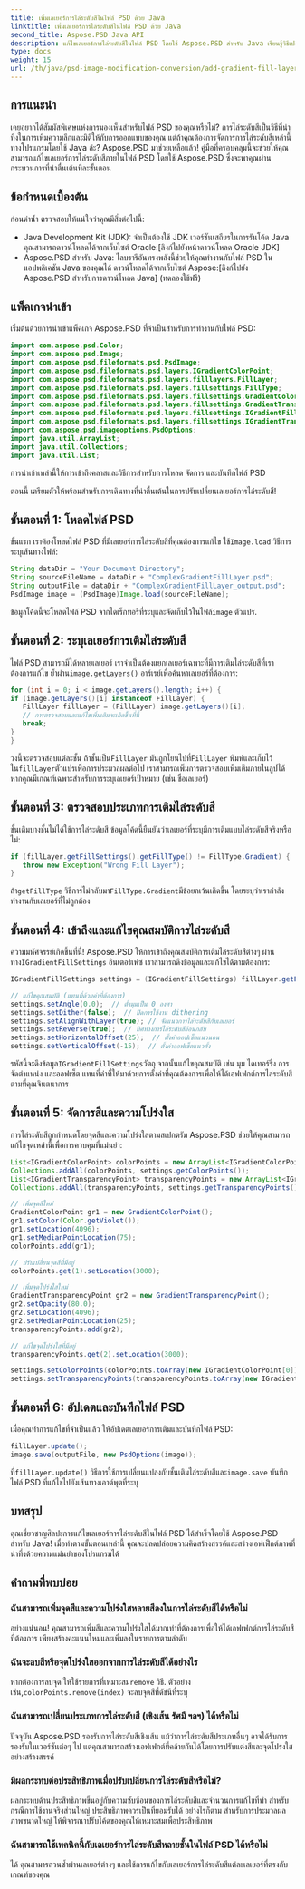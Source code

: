 ```yaml
---
title: เพิ่มเลเยอร์การไล่ระดับสีในไฟล์ PSD ด้วย Java
linktitle: เพิ่มเลเยอร์การไล่ระดับสีในไฟล์ PSD ด้วย Java
second_title: Aspose.PSD Java API
description: แก้ไขเลเยอร์การไล่ระดับสีในไฟล์ PSD โดยใช้ Aspose.PSD สำหรับ Java เรียนรู้วิธีเปลี่ยนสี ความโปร่งใส และคุณสมบัติการไล่ระดับสีอื่นๆ โดยทางโปรแกรม
type: docs
weight: 15
url: /th/java/psd-image-modification-conversion/add-gradient-fill-layer-psd-files/
---
```

## การแนะนำ

เคยอยากได้สัมผัสพิเศษแห่งการมองเห็นสำหรับไฟล์ PSD ของคุณหรือไม่? การไล่ระดับสีเป็นวิธีที่น่าทึ่งในการเพิ่มความลึกและมิติให้กับการออกแบบของคุณ แต่ถ้าคุณต้องการจัดการการไล่ระดับสีเหล่านี้ทางโปรแกรมโดยใช้ Java ล่ะ? Aspose.PSD มาช่วยเหลือแล้ว! คู่มือที่ครอบคลุมนี้จะช่วยให้คุณสามารถแก้ไขเลเยอร์การไล่ระดับสีภายในไฟล์ PSD โดยใช้ Aspose.PSD ซึ่งจะพาคุณผ่านกระบวนการที่น่าตื่นเต้นทีละขั้นตอน

## ข้อกำหนดเบื้องต้น

ก่อนดำน้ำ ตรวจสอบให้แน่ใจว่าคุณมีสิ่งต่อไปนี้:

-  Java Development Kit (JDK): จำเป็นต้องใช้ JDK เวอร์ชันเสถียรในการรันโค้ด Java คุณสามารถดาวน์โหลดได้จากเว็บไซต์ Oracle:[ลิงก์ไปยังหน้าดาวน์โหลด Oracle JDK]
-  Aspose.PSD สำหรับ Java: ไลบรารีอันทรงพลังนี้ช่วยให้คุณทำงานกับไฟล์ PSD ในแอปพลิเคชัน Java ของคุณได้ ดาวน์โหลดได้จากเว็บไซต์ Aspose:[ลิงก์ไปยัง Aspose.PSD สำหรับการดาวน์โหลด Java] (ทดลองใช้ฟรี)

## แพ็คเกจนำเข้า

เริ่มต้นด้วยการนำเข้าแพ็คเกจ Aspose.PSD ที่จำเป็นสำหรับการทำงานกับไฟล์ PSD:

```java
import com.aspose.psd.Color;
import com.aspose.psd.Image;
import com.aspose.psd.fileformats.psd.PsdImage;
import com.aspose.psd.fileformats.psd.layers.IGradientColorPoint;
import com.aspose.psd.fileformats.psd.layers.filllayers.FillLayer;
import com.aspose.psd.fileformats.psd.layers.fillsettings.FillType;
import com.aspose.psd.fileformats.psd.layers.fillsettings.GradientColorPoint;
import com.aspose.psd.fileformats.psd.layers.fillsettings.GradientTransparencyPoint;
import com.aspose.psd.fileformats.psd.layers.fillsettings.IGradientFillSettings;
import com.aspose.psd.fileformats.psd.layers.fillsettings.IGradientTransparencyPoint;
import com.aspose.psd.imageoptions.PsdOptions;
import java.util.ArrayList;
import java.util.Collections;
import java.util.List;
```

การนำเข้าเหล่านี้ให้การเข้าถึงคลาสและวิธีการสำหรับการโหลด จัดการ และบันทึกไฟล์ PSD

ตอนนี้ เตรียมตัวให้พร้อมสำหรับการเดินทางที่น่าตื่นเต้นในการปรับเปลี่ยนเลเยอร์การไล่ระดับสี!

## ขั้นตอนที่ 1: โหลดไฟล์ PSD

 ขั้นแรก เราต้องโหลดไฟล์ PSD ที่มีเลเยอร์การไล่ระดับสีที่คุณต้องการแก้ไข ใช้`Image.load` วิธีการระบุเส้นทางไฟล์:

```java
String dataDir = "Your Document Directory";
String sourceFileName = dataDir + "ComplexGradientFillLayer.psd";
String outputFile = dataDir + "ComplexGradientFillLayer_output.psd";
PsdImage image = (PsdImage)Image.load(sourceFileName);
```

 ข้อมูลโค้ดนี้จะโหลดไฟล์ PSD จากไดเร็กทอรีที่ระบุและจัดเก็บไว้ในไฟล์`image` ตัวแปร.

## ขั้นตอนที่ 2: ระบุเลเยอร์การเติมไล่ระดับสี

 ไฟล์ PSD สามารถมีได้หลายเลเยอร์ เราจำเป็นต้องแยกเลเยอร์เฉพาะที่มีการเติมไล่ระดับสีที่เราต้องการแก้ไข ย้ำผ่าน`image.getLayers()` อาร์เรย์เพื่อค้นหาเลเยอร์ที่ต้องการ:

```java
for (int i = 0; i < image.getLayers().length; i++) {
if (image.getLayers()[i] instanceof FillLayer) {
   FillLayer fillLayer = (FillLayer) image.getLayers()[i];
   // การตรวจสอบและแก้ไขเพิ่มเติมจะเกิดขึ้นที่นี่
   break;
}
}
```

 วงนี้จะตรวจสอบแต่ละชั้น ถ้าชั้นเป็น`FillLayer` มันถูกโยนไปที่`FillLayer` พิมพ์และเก็บไว้ใน`fillLayer`ตัวแปรเพื่อการประมวลผลต่อไป เราสามารถเพิ่มการตรวจสอบเพิ่มเติมภายในลูปได้หากคุณมีเกณฑ์เฉพาะสำหรับการระบุเลเยอร์เป้าหมาย (เช่น ชื่อเลเยอร์)

## ขั้นตอนที่ 3: ตรวจสอบประเภทการเติมไล่ระดับสี

ชั้นเติมบางชั้นไม่ได้ใช้การไล่ระดับสี ข้อมูลโค้ดนี้ยืนยันว่าเลเยอร์ที่ระบุมีการเติมแบบไล่ระดับสีจริงหรือไม่:

```java
if (fillLayer.getFillSettings().getFillType() != FillType.Gradient) {
   throw new Exception("Wrong Fill Layer");
}
```

 ถ้า`getFillType` วิธีการไม่กลับมา`FillType.Gradient`มีข้อยกเว้นเกิดขึ้น โดยระบุว่าเรากำลังทำงานกับเลเยอร์ที่ไม่ถูกต้อง

## ขั้นตอนที่ 4: เข้าถึงและแก้ไขคุณสมบัติการไล่ระดับสี

 ความมหัศจรรย์เกิดขึ้นที่นี่! Aspose.PSD ให้การเข้าถึงคุณสมบัติการเติมไล่ระดับสีต่างๆ ผ่านทาง`IGradientFillSettings` อินเตอร์เฟซ เราสามารถดึงข้อมูลและแก้ไขได้ตามต้องการ:

```java
IGradientFillSettings settings = (IGradientFillSettings) fillLayer.getFillSettings();

// แก้ไขคุณสมบัติ (แทนที่ด้วยค่าที่ต้องการ)
settings.setAngle(0.0);  // ตั้งมุมเป็น 0 องศา
settings.setDither(false);  // ปิดการใช้งาน dithering
settings.setAlignWithLayer(true); // จัดแนวการไล่ระดับสีกับเลเยอร์
settings.setReverse(true);  // ทิศทางการไล่ระดับสีย้อนกลับ
settings.setHorizontalOffset(25);  // ตั้งค่าออฟเซ็ตแนวนอน
settings.setVerticalOffset(-15);  // ตั้งค่าออฟเซ็ตแนวตั้ง
```

 รหัสนี้จะดึงข้อมูล`IGradientFillSettings`วัตถุ จากนั้นแก้ไขคุณสมบัติ เช่น มุม ไดเทอร์ริ่ง การจัดตำแหน่ง และออฟเซ็ต แทนที่ค่าที่ให้มาด้วยการตั้งค่าที่คุณต้องการเพื่อให้ได้เอฟเฟกต์การไล่ระดับสีตามที่คุณจินตนาการ

## ขั้นตอนที่ 5: จัดการสีและความโปร่งใส

การไล่ระดับสีถูกกำหนดโดยจุดสีและความโปร่งใสตามสเปกตรัม Aspose.PSD ช่วยให้คุณสามารถแก้ไขจุดเหล่านี้เพื่อการควบคุมที่แม่นยำ:

```java
List<IGradientColorPoint> colorPoints = new ArrayList<IGradientColorPoint>();
Collections.addAll(colorPoints, settings.getColorPoints());
List<IGradientTransparencyPoint> transparencyPoints = new ArrayList<IGradientTransparencyPoint>();
Collections.addAll(transparencyPoints, settings.getTransparencyPoints());

// เพิ่มจุดสีใหม่
GradientColorPoint gr1 = new GradientColorPoint();
gr1.setColor(Color.getViolet());
gr1.setLocation(4096);
gr1.setMedianPointLocation(75);
colorPoints.add(gr1);

// ปรับเปลี่ยนจุดสีที่มีอยู่
colorPoints.get(1).setLocation(3000);

// เพิ่มจุดโปร่งใสใหม่
GradientTransparencyPoint gr2 = new GradientTransparencyPoint();
gr2.setOpacity(80.0);
gr2.setLocation(4096);
gr2.setMedianPointLocation(25);
transparencyPoints.add(gr2);

// แก้ไขจุดโปร่งใสที่มีอยู่
transparencyPoints.get(2).setLocation(3000);

settings.setColorPoints(colorPoints.toArray(new IGradientColorPoint[0]));
settings.setTransparencyPoints(transparencyPoints.toArray(new IGradientTransparencyPoint[0]));
```

## ขั้นตอนที่ 6: อัปเดตและบันทึกไฟล์ PSD

เมื่อคุณทำการแก้ไขที่จำเป็นแล้ว ให้อัปเดตเลเยอร์การเติมและบันทึกไฟล์ PSD:

```java
fillLayer.update();
image.save(outputFile, new PsdOptions(image));
```

 ที่`fillLayer.update()` วิธีการใช้การเปลี่ยนแปลงกับชั้นเติมไล่ระดับสีและ`image.save` บันทึกไฟล์ PSD ที่แก้ไขไปยังเส้นทางเอาต์พุตที่ระบุ

## บทสรุป

คุณเชี่ยวชาญศิลปะการแก้ไขเลเยอร์การไล่ระดับสีในไฟล์ PSD ได้สำเร็จโดยใช้ Aspose.PSD สำหรับ Java! เมื่อทำตามขั้นตอนเหล่านี้ คุณจะปลดปล่อยความคิดสร้างสรรค์และสร้างเอฟเฟ็กต์ภาพที่น่าทึ่งด้วยความแม่นยำของโปรแกรมได้

## คำถามที่พบบ่อย

### ฉันสามารถเพิ่มจุดสีและความโปร่งใสหลายสีลงในการไล่ระดับสีได้หรือไม่
อย่างแน่นอน! คุณสามารถเพิ่มสีและความโปร่งใสได้มากเท่าที่ต้องการเพื่อให้ได้เอฟเฟกต์การไล่ระดับสีที่ต้องการ เพียงสร้างคะแนนใหม่และเพิ่มลงในรายการตามลำดับ

### ฉันจะลบสีหรือจุดโปร่งใสออกจากการไล่ระดับสีได้อย่างไร
 หากต้องการลบจุด ให้ใช้รายการที่เหมาะสม`remove` วิธี. ตัวอย่างเช่น,`colorPoints.remove(index)` จะลบจุดสีที่ดัชนีที่ระบุ

### ฉันสามารถเปลี่ยนประเภทการไล่ระดับสี (เชิงเส้น รัศมี ฯลฯ) ได้หรือไม่
ปัจจุบัน Aspose.PSD รองรับการไล่ระดับสีเชิงเส้น แม้ว่าการไล่ระดับสีประเภทอื่นๆ อาจได้รับการรองรับในเวอร์ชันต่อๆ ไป แต่คุณสามารถสร้างเอฟเฟกต์ที่คล้ายกันได้โดยการปรับแต่งสีและจุดโปร่งใสอย่างสร้างสรรค์

### มีผลกระทบต่อประสิทธิภาพเมื่อปรับเปลี่ยนการไล่ระดับสีหรือไม่?
ผลกระทบด้านประสิทธิภาพขึ้นอยู่กับความซับซ้อนของการไล่ระดับสีและจำนวนการแก้ไขที่ทำ สำหรับกรณีการใช้งานจริงส่วนใหญ่ ประสิทธิภาพควรเป็นที่ยอมรับได้ อย่างไรก็ตาม สำหรับการประมวลผลภาพขนาดใหญ่ ให้พิจารณาปรับโค้ดของคุณให้เหมาะสมเพื่อประสิทธิภาพ

### ฉันสามารถใช้เทคนิคนี้กับเลเยอร์การไล่ระดับสีหลายชั้นในไฟล์ PSD ได้หรือไม่
ได้ คุณสามารถวนซ้ำผ่านเลเยอร์ต่างๆ และใช้การแก้ไขกับเลเยอร์การไล่ระดับสีแต่ละเลเยอร์ที่ตรงกับเกณฑ์ของคุณ